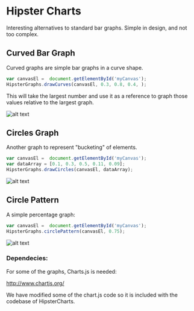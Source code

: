 # Hipster Charts

Interesting alternatives to standard bar graphs.  Simple in design, and not too complex. 


## Curved Bar Graph

Curved graphs are simple bar graphs in a curve shape.



```javascript 
var canvasEl =  document.getElementById('myCanvas');
HipsterGraphs.drawCurves(canvasEl, 0.3, 0.8, 0.4, );
```


This will take the largest number and use it as a reference to graph those values relative to the largest graph.



![alt text](https://raw.github.com/jasoncbautista/curvedGraphs/master/curves.png "Curves")



## Circles  Graph

Another graph to represent "bucketing" of elements. 

```javascript
var canvasEl =  document.getElementById('myCanvas');
var dataArray = [0.1, 0.3, 0.5, 0.11, 0.09];
HipsterGraphs.drawCircles(canvasEl, dataArray);
```

![alt text](https://raw.github.com/jasoncbautista/curvedGraphs/master/circles.png "Circles")


## Circle Pattern

A simple percentage graph:

```javascript
var canvasEl =  document.getElementById('myCanvas');
HipsterGraphs.circlePattern(canvasEl, 0.75);
````
![alt text](https://raw.github.com/jasoncbautista/curvedGraphs/master/circlePattern.png "Circle with Pattern")


### Dependecies:

For some of the graphs, Charts.js is needed:

http://www.chartjs.org/


We have modified some of the chart.js code so it is included with the codebase of HipsterCharts.


